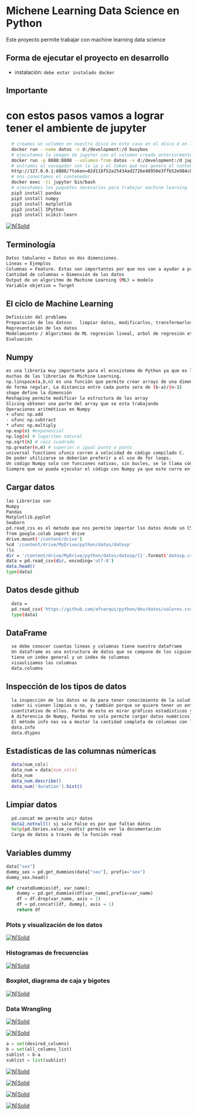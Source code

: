 # Michene Learning Data Science en Python

Este proyecto permite trabajar con machine learning data science

## Forma de ejecutar el proyecto en desarrollo

- instalación: `debe estar instalado docker`

## Importante
# con estos pasos vamos a lograr tener el ambiente de jupyter


````bash
  # creamos un volumen en nuestro disco en este caso en el disco d en la carpeta development
  docker run --name datos -v d:/development:/d busybox
  # ejecutamos la imagen de jupyter con el volumen creado anteriormente
  docker run -p 8888:8888 --volumes-from datos -v d:/development:/d jupyter/minimal-notebook
  # entramos al navegador con la ip y el token que nos genero el contenedor en este caso esta:
  http://127.0.0.1:8888/?token=82d118f52a25434ad2726e48950e3ffb52e984c83c81e348
  # nos conectamos el contenedor
  docker exec -ti jupyter bin/bash
  # ejecutamos los paquetes necesarios para trabajar machine learning
  pip3 install pandas
  pip3 install numpy
  pip3 install matplotlib
  pip3 install IPython
  pip3 install scikit-learn
````

[![N|Solid](https://firebasestorage.googleapis.com/v0/b/sistemaadministrativodenegocio.appspot.com/o/python%2Fregresionlineal.JPG?alt=media&token=16f4860a-980d-4125-8307-6fe94311d2ae)](https://firebasestorage.googleapis.com/v0/b/sistemaadministrativodenegocio.appspot.com/o/python%2Fregresionlineal.JPG?alt=media&token=16f4860a-980d-4125-8307-6fe94311d2ae)

## Terminología
````bash
Datos tabulares = Datos en dos dimensiones.
Líneas = Ejemplos
Columnas = Feature. Estas son importantes por que nos van a ayudar a predecir cosas gracias a los modelos que usemos de Machine Learning
Cantidad de columnas = Dimensión de los datos
Output de un algoritmo de Machine Learning (ML) = modelo
Variable objetivo = Target
````

## El ciclo de Machine Learning
````bash
Definición del problema
Preparación de los datosn   limpiar datos, modificarlos, transformarlos
Representación de los datos 
Modelamiento / Algoritmos de ML regresión lineal, arbol de regresión etc
Evaluación
````

## Numpy
````bash
es una librería muy importante para el ecosistema de Python ya que es la base de todos los cálculos cientificos y
muchas de las librerías de Michine Learning.
np.linspace(a,b,n) es una función que permite crear arrays de una dimensión, de largo n, y que contienen puntos entre a y b, distanciados
de forma regular, La distancia entre cada punto sera de (b-a)/(n-1)
shape define la dimensión
Reshaping permite modificar la estructura de los array
Slicing obtener una parte del array que se esta trabajando
Operaciones aritméticas en Numpy
+ ufunc np.add
- ufunc np.subtract
* ufunc np.multiply
np.exp(n) #exponencial
np.log(n) # logarítmo natural
np.sqrt(n) # raiz cuadrada
np.greater(n,m) # superior o igual punto a punto
universal functions ufuncs corren a velocidad de código compilado C.
De poder utilizarse se deberían preferir a el uso de for loops.
Un código Numpy solo con funciones nativas, sin bucles, se le llama código "vectorizado".
Siempre que se pueda ejecutar el código con Numpy ya que este corre en C y es mil veces más rapido que un for loops que corre en python
````

## Cargar datos
````bash
las Librerías son
Numpy
Pandas
Matplotlib.pyplot
Seaborn
pd.read_css es el metodo que nos permite importar lso datos desde un CSV y cargarlo en un DataFrame, que es la estructura de base de Pandas
from google.colab import drive
drive.mount('/content/drive')
%cd '/content/drive/MyDrive/python/datos/datosp'
!ls
dir = '/content/drive/MyDrive/python/datos/datosp/{}'.format('datosp.csv')
data = pd.read_csv(dir, encoding='utf-8')
data.head()
type(data)
````

## Datos desde github
````bash
  data = 
  pd.read_csv('https://github.com/afnarqui/python/dev/datos/valores.csv?raw=true', encoding='utf-8')
  type(data)
````

## DataFrame
````bash
  se debe conocer cuantas lineas y columnas tiene nuestro dataframe
  Un dataframe es una estructura de datos que se compone de los siguientes elementos
  tiene un index general y un index de columnas
  visaulizamos las columnas
  data.columns
````

## Inspección de los tipos de datos
````bash
  la inspección de los datos se da para tener conocimiento de la salud de lso datos que tenemos,
  saber si vienen limpios o no, y también porque se quiere tener un entendimiento
  cuantitativo de ellos. Parte de esto es mirar gráficos estadisticos y enteneder diferentes propiedades numerícas de las columnas
  A diferencia de Numpy, Pandas no solo permite cargar datos numéricos, sino también datos de texto.
  El método info nos va a mostar la cantidad completa de columnas con la cantidad de elementos no nulos que hay en esas columnas y por último muestra el tipo de cada columna
  data.info
  data.dtypes
````


## Estadísticas de las columnas númericas
````bash
  data[num_cols]
  data_num = data[num_cols]
  data_num
  data_num.describe()
  data_num['duration'].hist()
````

## Limpiar datos
````bash
  pd.concat me permite unir datos
  data2.notnull() si sale False es por que faltan datos
  help(pd.Series.value_counts) permite ver la documentación
  Carga de datos a través de la función read
````

## Variables dummy
````python
data["sex"]
dummy_sex = pd.get_dummies(data["sex"], prefix="sex")
dummy_sex.head()

def createDummies(df, var_name):
    dummy = pd.get_dummies(df[var_name],prefix=var_name)
    df = df.drop(var_name, axis = 1)
    df = pd.concat([df, dummy], axis = 1)
    return df
````
### Plots y visualización de los datos

[![N|Solid](https://firebasestorage.googleapis.com/v0/b/sistemaadministrativodenegocio.appspot.com/o/python%2Fplot.JPG?alt=media&token=a2a91614-153e-4db4-9bd2-cba636a0c55a)](https://firebasestorage.googleapis.com/v0/b/sistemaadministrativodenegocio.appspot.com/o/python%2Fplot.JPG?alt=media&token=a2a91614-153e-4db4-9bd2-cba636a0c55a)

### Histogramas de frecuencias

[![N|Solid](https://firebasestorage.googleapis.com/v0/b/sistemaadministrativodenegocio.appspot.com/o/python%2Fhistogramadefrecuencia.JPG?alt=media&token=028d358a-2e98-4205-8289-b78c5b7c4aa4)](https://firebasestorage.googleapis.com/v0/b/sistemaadministrativodenegocio.appspot.com/o/python%2Fhistogramadefrecuencia.JPG?alt=media&token=028d358a-2e98-4205-8289-b78c5b7c4aa4)

### Boxplot, diagrama de caja y bigotes

[![N|Solid](https://firebasestorage.googleapis.com/v0/b/sistemaadministrativodenegocio.appspot.com/o/python%2FBoxplot.JPG?alt=media&token=3a6d384c-e419-42d3-bc25-474ab73d1b2f)](https://firebasestorage.googleapis.com/v0/b/sistemaadministrativodenegocio.appspot.com/o/python%2FBoxplot.JPG?alt=media&token=3a6d384c-e419-42d3-bc25-474ab73d1b2f)

### Data Wrangling

[![N|Solid](https://firebasestorage.googleapis.com/v0/b/sistemaadministrativodenegocio.appspot.com/o/python%2Fchuleta1.jpg?alt=media&token=5c443d8a-c36c-4a87-82a4-c2b56a6abe45)](https://firebasestorage.googleapis.com/v0/b/sistemaadministrativodenegocio.appspot.com/o/python%2Fchuleta1.jpg?alt=media&token=5c443d8a-c36c-4a87-82a4-c2b56a6abe45)

[![N|Solid](https://firebasestorage.googleapis.com/v0/b/sistemaadministrativodenegocio.appspot.com/o/python%2Fchuleta2.jpg?alt=media&token=6d35cf85-50f3-4945-8851-49676613011c)](https://firebasestorage.googleapis.com/v0/b/sistemaadministrativodenegocio.appspot.com/o/python%2Fchuleta2.jpg?alt=media&token=6d35cf85-50f3-4945-8851-49676613011c)

````python
a = set(desired_columns)
b = set(all_columns_list)
sublist = b-a
sublist = list(sublist)
````

[![N|Solid](https://firebasestorage.googleapis.com/v0/b/sistemaadministrativodenegocio.appspot.com/o/python%2Ffunciondeprobabilidades.JPG?alt=media&token=14d36d9a-d025-4181-be7a-1e63b9c906d4)](https://firebasestorage.googleapis.com/v0/b/sistemaadministrativodenegocio.appspot.com/o/python%2Ffunciondeprobabilidades.JPG?alt=media&token=14d36d9a-d025-4181-be7a-1e63b9c906d4)


[![N|Solid](https://firebasestorage.googleapis.com/v0/b/sistemaadministrativodenegocio.appspot.com/o/python%2Fladistribucionuniforme.JPG?alt=media&token=9b9c09eb-78a8-44db-8ac2-282ee4241588)](https://firebasestorage.googleapis.com/v0/b/sistemaadministrativodenegocio.appspot.com/o/python%2Fladistribucionuniforme.JPG?alt=media&token=9b9c09eb-78a8-44db-8ac2-282ee4241588)

[![N|Solid](https://firebasestorage.googleapis.com/v0/b/sistemaadministrativodenegocio.appspot.com/o/python%2Fcampanadegauss.JPG?alt=media&token=4bd51934-2c8c-4f9a-a1ad-5b37ada61790)](https://firebasestorage.googleapis.com/v0/b/sistemaadministrativodenegocio.appspot.com/o/python%2Fcampanadegauss.JPG?alt=media&token=4bd51934-2c8c-4f9a-a1ad-5b37ada61790)


[![N|Solid](https://firebasestorage.googleapis.com/v0/b/sistemaadministrativodenegocio.appspot.com/o/python%2Finnerjoin.JPG?alt=media&token=3cddf1b3-577a-4c9d-a89d-46430ef42940)](https://firebasestorage.googleapis.com/v0/b/sistemaadministrativodenegocio.appspot.com/o/python%2Finnerjoin.JPG?alt=media&token=3cddf1b3-577a-4c9d-a89d-46430ef42940)